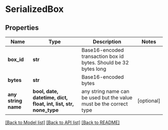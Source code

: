 # SerializedBox


## Properties
Name | Type | Description | Notes
------------ | ------------- | ------------- | -------------
**box_id** | **str** | Base16-encoded transaction box id bytes. Should be 32 bytes long | 
**bytes** | **str** | Base16-encoded bytes | 
**any string name** | **bool, date, datetime, dict, float, int, list, str, none_type** | any string name can be used but the value must be the correct type | [optional]

[[Back to Model list]](../README.md#documentation-for-models) [[Back to API list]](../README.md#documentation-for-api-endpoints) [[Back to README]](../README.md)


